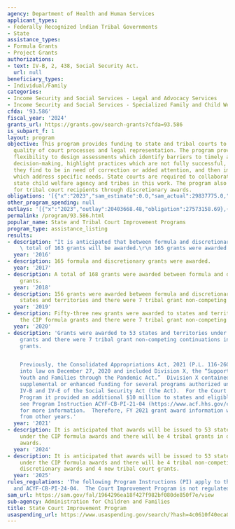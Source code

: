 ```yaml
---
agency: Department of Health and Human Services
applicant_types:
- Federally Recognized lndian Tribal Governments
- State
assistance_types:
- Formula Grants
- Project Grants
authorizations:
- text: IV-B, 2, 438, Social Security Act.
  url: null
beneficiary_types:
- Individual/Family
categories:
- Income Security and Social Services - Legal and Advocacy Services
- Income Security and Social Services - Specialized Family and Child Welfare Services
cfda: '93.586'
fiscal_year: '2024'
grants_url: https://grants.gov/search-grants?cfda=93.586
is_subpart_f: 1
layout: program
objective: This program provides funding to state and tribal courts to improve the
  quality of court processes and legal representation. The program provides courts
  flexibility to design assessments which identify barriers to timely and effective
  decision-making, highlight practices which are not fully successful, examine areas
  they find to be in need of correction or added attention, and then implement reforms
  which address specific needs. State courts are required to collaborate with the
  state child welfare agency and tribes in this work. The program also provides funding
  for tribal court recipients through discretionary awards.
obligations: '[{"x":"2023","sam_estimate":0.0,"sam_actual":29837775.0,"usa_spending_actual":16997911.48},{"x":"2024","sam_estimate":0.0,"sam_actual":30262245.0,"usa_spending_actual":26871749.49},{"x":"2025","sam_estimate":0.0,"sam_actual":30262245.0,"usa_spending_actual":0.0}]'
other_program_spending: null
outlays: '[{"x":"2023","outlay":20403668.48,"obligation":27573158.69},{"x":"2024","outlay":2424992.81,"obligation":30084940.0},{"x":"2025","outlay":0.0,"obligation":0.0}]'
permalink: /program/93.586.html
popular_name: State and Tribal Court Improvement Programs
program_type: assistance_listing
results:
- description: "It is anticipated that between formula and discretionary grants, a\
    \ total of 163 grants will be awarded.\r\n 165 grants were awarded."
  year: '2016'
- description: 165 formula and discretionary grants were awarded.
  year: '2017'
- description: A total of 168 grants were awarded between formula and discretionary
    grants.
  year: '2018'
- description: 156 grants were awarded between formula and discretionary grants to
    states and territories and there were 7 tribal grant non-competing continuations.
  year: '2019'
- description: Fifty-three new grants were awarded to states and territories under
    the CIP formula grants and there were 7 tribal grant non-competing continuations.
  year: '2020'
- description: 'Grants were awarded to 53 states and territories under the CIP formula
    grants and there were 7 tribal grant non-competing continuations in discretionary
    grants.


    Previously, the Consolidated Appropriations Act, 2021 (P.L. 116-260) was enacted
    into law on December 27, 2020 and included Division X, the “Supporting Foster
    Youth and Families through the Pandemic Act.”  Division X contained additional,
    supplemental or enhanced funding for several programs authorized under titles
    IV-B and IV-E of the Social Security Act (the Act).  For the Court Improvement
    Program it provided an additional $10 million to states and eligible tribes. Please
    see Program Instruction ACYF-CB-PI-21-04 (https://www.acf.hhs.gov/cb/policy-guidance/pi-21-04)
    for more information.  Therefore, FY 2021 grant award information will differ
    from other years.'
  year: '2021'
- description: It is anticipated that awards will be issued to 53 states and territories
    under the CIP formula awards and there will be 4 tribal grants in discretionary
    awards.
  year: '2024'
- description: It is anticipated that awards will be issued to 53 states and territories
    under the CIP formula awards and there will be 4 tribal non-competing continuation
    discretionary awards and 4 new tribal court grants.
  year: '2025'
rules_regulations: 'The following Program Instructions (PI) apply to this program:  ACYF-CB-PI-21-02
  and ACYF-CB-PI-24-04.  The Court Improvement Program is not regulated.'
sam_url: https://sam.gov/fal/1964296ea18f427f982bf080de850f7e/view
sub-agency: Administration for Children and Families
title: State Court Improvement Program
usaspending_url: https://www.usaspending.gov/search/?hash=4c0610f40eca04ef198b0a327a2faf7f
---
```

